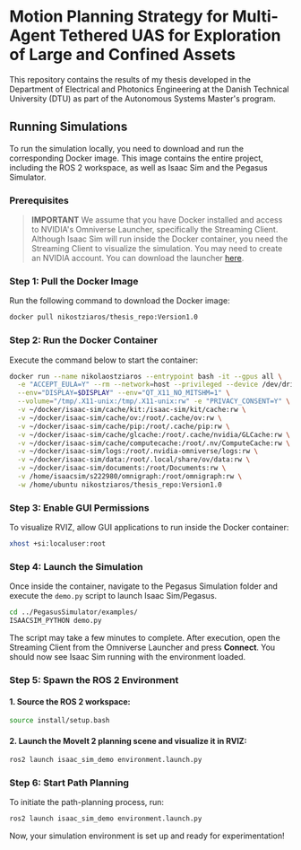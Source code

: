 # Motion Planning Strategy for Multi-Agent Tethered UAS for Exploration of Large and Confined Assets

This repository contains the results of my thesis developed in the Department of Electrical and Photonics Engineering at the Danish Technical University (DTU) as part of the Autonomous Systems Master's program.

## Running Simulations

To run the simulation locally, you need to download and run the corresponding Docker image. This image contains the entire project, including the ROS 2 workspace, as well as Isaac Sim and the Pegasus Simulator.

### Prerequisites

> **IMPORTANT** We assume that you have Docker installed and access to NVIDIA's Omniverse Launcher, specifically the Streaming Client. Although Isaac Sim will run inside the Docker container, you need the Streaming Client to visualize the simulation. You may need to create an NVIDIA account. You can download the launcher [here](https://developer.nvidia.com/omniverse#section-getting-started).

### Step 1: Pull the Docker Image

Run the following command to download the Docker image:

```sh
docker pull nikostziaros/thesis_repo:Version1.0
```

### Step 2: Run the Docker Container

Execute the command below to start the container:

```sh
docker run --name nikolaostziaros --entrypoint bash -it --gpus all \
  -e "ACCEPT_EULA=Y" --rm --network=host --privileged --device /dev/dri \
  --env="DISPLAY=$DISPLAY" --env="QT_X11_NO_MITSHM=1" \
  --volume="/tmp/.X11-unix:/tmp/.X11-unix:rw" -e "PRIVACY_CONSENT=Y" \
  -v ~/docker/isaac-sim/cache/kit:/isaac-sim/kit/cache:rw \
  -v ~/docker/isaac-sim/cache/ov:/root/.cache/ov:rw \
  -v ~/docker/isaac-sim/cache/pip:/root/.cache/pip:rw \
  -v ~/docker/isaac-sim/cache/glcache:/root/.cache/nvidia/GLCache:rw \
  -v ~/docker/isaac-sim/cache/computecache:/root/.nv/ComputeCache:rw \
  -v ~/docker/isaac-sim/logs:/root/.nvidia-omniverse/logs:rw \
  -v ~/docker/isaac-sim/data:/root/.local/share/ov/data:rw \
  -v ~/docker/isaac-sim/documents:/root/Documents:rw \
  -v /home/isaacsim/s222980/omnigraph:/root/omnigraph:rw \
  -w /home/ubuntu nikostziaros/thesis_repo:Version1.0
```

### Step 3: Enable GUI Permissions

To visualize RVIZ, allow GUI applications to run inside the Docker container:

```sh
xhost +si:localuser:root
```

### Step 4: Launch the Simulation

Once inside the container, navigate to the Pegasus Simulation folder and execute the `demo.py` script to launch Isaac Sim/Pegasus.

```sh
cd ../PegasusSimulator/examples/
ISAACSIM_PYTHON demo.py
```

The script may take a few minutes to complete. After execution, open the Streaming Client from the Omniverse Launcher and press **Connect**. You should now see Isaac Sim running with the environment loaded.

### Step 5: Spawn the ROS 2 Environment

#### 1. Source the ROS 2 workspace:

```sh
source install/setup.bash
```

#### 2. Launch the MoveIt 2 planning scene and visualize it in RVIZ:

```sh
ros2 launch isaac_sim_demo environment.launch.py
```

### Step 6: Start Path Planning

To initiate the path-planning process, run:

```sh
ros2 launch isaac_sim_demo environment.launch.py
```

Now, your simulation environment is set up and ready for experimentation!

